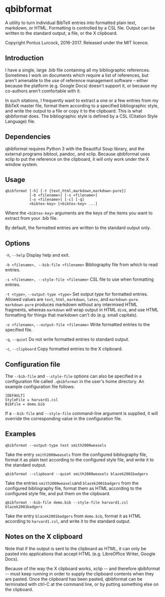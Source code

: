 qbibformat
==========

A utility to turn individual BibTeX entries into formatted plain text,
markdown, or HTML. Formatting is controlled by a CSL file. Output can be
written to the standard output, a file, or the X clipboard.

Copyright Pontus Lurcock, 2016-2017. Released under the MIT licence.

Introduction
------------

I have a single, large .bib file containing all my bibliographic
references. Sometimes I work on documents which require a list of
references, but aren't amenable to the use of reference management
software – either because the platform (e.g. Google Docs) doesn't
support it, or because my co-authors aren't comfortable with it.

In such sitations, I frequently want to extract a one or a few entries
from my BibTeX master file, format them according to a specified
bibliographic style, and write the output to a file or copy it to the
clipboard. This is what qbibformat does. The bibliographic style is
defined by a CSL (Citation Style Language) file.

Dependencies
------------

qbibformat requires Python 3 with the Beautiful Soup library, and
the external programs bibtool, pandoc, and xclip. Because qbibformat
uses xclip to put the reference on the clipboard, it will only work
under the X window system.

Usage
-----

    qbibformat [-h] [-t {text,html,markdown,markdown-pure}]
	           [-b <filename>] [-s <filename>]
	           [-o <filename>] [-c] [-q]
			   <bibtex-key> [<bibtex-key> ...]

Where the `<bibtex-key>` arguments are the keys of the items you want
to extract from your .bib file.

By default, the formatted entries are written to the standard output
only.

Options
-------

`-h`, `--help` Display help and exit.

`-b <filename>, --bib-file <filename>` Bibliography file from which
to read entries.

`-s <filename>, --style-file <filename>` CSL file to use when formatting
entries.

`-t <type>`, `--output-type <type>` Set output type for formatted
entries. Allowed values are `text`, `html`, `markdown`, `latex`, and
`markdown-pure`. `markdown-pure` produces markdown without any
intermixed HTML fragments, whereas `markdown` will wrap output in HTML
`div`s, and use HTML formatting for things that markdown can't do (e.g.
small capitals).

`-o <filename>`, `--output-file <filename>` Write formatted entries to
the specified file.

`-q`, `--quiet` Do not write formatted entries to standard output.

`-c`, `--clipboard` Copy formatted entries to the X clipboard.

Configuration file
------------------

The `--bib-file` and `--style-file` options can also be specified in a
configuration file called `.qbibformat` in the user's home directory.
An example configuration file follows:

    [DEFAULT]
    StyleFile = harvard1.csl
    BibFile = demo.bib

If a `--bib-file` and `--style-file` command-line argument is supplied,
it will override the corresponding value in the configuration file.

Examples
--------

    qbibformat --output-type text smith2000weasels

Take the entry `smith2000weasels` from the configured bibliography file,
format it as plain text according to the configured style file, and
write it to the standard output.

    qbibformat --clipboard --quiet smith2000weasels blazek2001badgers

Take the entries `smith2000weasels`and `blazek2001badgers` from the
configured bibliography file, format them as HTML according to the
configured style file, and put them on the clipboard.

    qbibformat --bib-file demo.bib --style-file harvard1.csl blazek2001badgers

Take the entry `blazek2001badgers` from `demo.bib`, format it as HTML
according to `harvard1.csl`, and write it to the standard output.

Notes on the X clipboard
------------------------

Note that if the output is sent to the clipboard as HTML, it can only
be pasted into applications that accept HTML (e.g. LibreOffice Writer,
Google Docs).

Because of the way the X clipboard works, xclip -- and therefore
qbibformat -- must keep running in order to supply the clipboard
contents when they are pasted. Once the clipboard has been pasted,
qbibformat can be terminated with ctrl-C at the command line, or by
putting something else on the clipboard.
